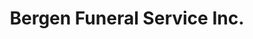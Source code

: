 ---
title: "Bergen Funeral Service Inc."
url: /hasbrouck-heights/bergen-funeral-service-inc/
shop: funeral directors
---